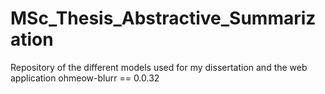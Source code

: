 # MSc_Thesis_Abstractive_Summarization
Repository of the different models used for my dissertation and the web application
ohmeow-blurr == 0.0.32 
